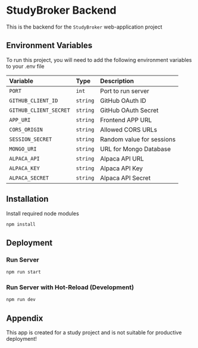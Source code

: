 # StudyBroker Backend

This is the backend for the `StudyBroker` web-application project

## Environment Variables

To run this project, you will need to add the following environment variables to your .env file

| Variable               | Type     | Description               |
| :--------------------- | :------- | :------------------------ |
| `PORT`                 | `int`    | Port to run server        |
| `GITHUB_CLIENT_ID`     | `string` | GitHub OAuth ID           |
| `GITHUB_CLIENT_SECRET` | `string` | GitHub OAuth Secret       |
| `APP_URI`              | `string` | Frontend APP URL          |
| `CORS_ORIGIN`          | `string` | Allowed CORS URLs         |
| `SESSION_SECRET`       | `string` | Random value for sessions |
| `MONGO_URI`            | `string` | URL for Mongo Database    |
| `ALPACA_API`           | `string` | Alpaca API URL            |
| `ALPACA_KEY`           | `string` | Alpaca API Key            |
| `ALPACA_SECRET`        | `string` | Alpaca API Secret         |

## Installation

Install required node modules

```bash
npm install
```

## Deployment

### Run Server

```bash
npm run start
```

### Run Server with Hot-Reload (Development)

```bash
npm run dev
```

## Appendix

This app is created for a study project and is not suitable for productive deployment!
